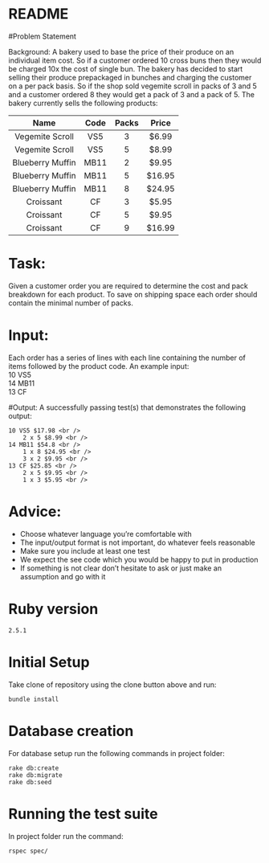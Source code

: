 # README

#Problem Statement

Background:
A bakery used to base the price of their produce on an individual item cost. So if a customer ordered 10 cross buns then they would be charged 10x the cost of single bun. The bakery has decided to start selling their produce prepackaged in bunches and charging the customer on a per pack basis. So if the shop sold vegemite scroll in packs of 3 and 5 and a customer ordered 8 they would get a pack of 3 and a pack of 5. The bakery currently sells the following products:

| Name | Code | Packs | Price |
| :---: | :---: | :---: | :---: |
| Vegemite Scroll | VS5 | 3   | $6.99 |
| Vegemite Scroll | VS5 | 5   | $8.99 |
| Blueberry Muffin | MB11 | 2 | $9.95 |
| Blueberry Muffin | MB11 | 5 | $16.95 |
| Blueberry Muffin | MB11 | 8 | $24.95 |
| Croissant | CF | 3 | $5.95 |
| Croissant | CF | 5 | $9.95 |
| Croissant | CF | 9 | $16.99 |


# Task:
Given a customer order you are required to determine the cost and pack breakdown for each product. To save on shipping space each order should contain the minimal number of packs.

# Input:
Each order has a series of lines with each line containing the number of items followed by the product code. An example input: <br />
10 VS5 <br />
14 MB11 <br />
13 CF <br />

#Output:
A successfully passing test(s) that demonstrates the following output:<br />

	10 VS5 $17.98 <br />
		2 x 5 $8.99 <br />
	14 MB11 $54.8 <br />
		1 x 8 $24.95 <br />
		3 x 2 $9.95 <br />
	13 CF $25.85 <br />
		2 x 5 $9.95 <br />
		1 x 3 $5.95 <br />


# Advice:
* Choose whatever language you’re comfortable with
* The input/output format is not important, do whatever feels reasonable
* Make sure you include at least one test
* We expect the see code which you would be happy to put in production
* If something is not clear don’t hesitate to ask or just make an assumption and go with it

# Ruby version
	2.5.1

# Initial Setup
Take clone of repository using the clone button above and run:

	bundle install

# Database creation
For database setup run the following commands in project folder:

	rake db:create
	rake db:migrate
	rake db:seed

# Running the test suite
In project folder run the command:
	
	rspec spec/
